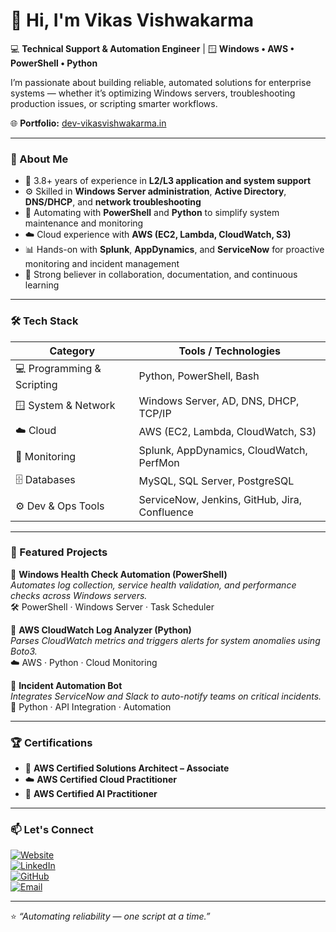 # 👋 Hi, I'm Vikas Vishwakarma  

💻 **Technical Support & Automation Engineer** | 🪟 **Windows • AWS • PowerShell • Python**

I’m passionate about building reliable, automated solutions for enterprise systems — whether it’s optimizing Windows servers, troubleshooting production issues, or scripting smarter workflows.

🌐 **Portfolio:** [dev-vikasvishwakarma.in](https://dev-vikasvishwakarma.in/)

---

### 🧠 About Me  
- 🧩 3.8+ years of experience in **L2/L3 application and system support**  
- ⚙️ Skilled in **Windows Server administration**, **Active Directory**, **DNS/DHCP**, and **network troubleshooting**  
- 🐍 Automating with **PowerShell** and **Python** to simplify system maintenance and monitoring  
- ☁️ Cloud experience with **AWS (EC2, Lambda, CloudWatch, S3)**  
- 📊 Hands-on with **Splunk**, **AppDynamics**, and **ServiceNow** for proactive monitoring and incident management  
- 🤝 Strong believer in collaboration, documentation, and continuous learning  

---

### 🛠️ Tech Stack  

| Category | Tools / Technologies |
|-----------|----------------------|
| 💻 Programming & Scripting | Python, PowerShell, Bash |
| 🪟 System & Network | Windows Server, AD, DNS, DHCP, TCP/IP |
| ☁️ Cloud | AWS (EC2, Lambda, CloudWatch, S3) |
| 🧰 Monitoring | Splunk, AppDynamics, CloudWatch, PerfMon |
| 🗄️ Databases | MySQL, SQL Server, PostgreSQL |
| ⚙️ Dev & Ops Tools | ServiceNow, Jenkins, GitHub, Jira, Confluence |

---

### 🧩 Featured Projects  
🔹 **Windows Health Check Automation (PowerShell)**  
_Automates log collection, service health validation, and performance checks across Windows servers._  
🛠️ PowerShell · Windows Server · Task Scheduler  

🔹 **AWS CloudWatch Log Analyzer (Python)**  
_Parses CloudWatch metrics and triggers alerts for system anomalies using Boto3._  
☁️ AWS · Python · Cloud Monitoring  

🔹 **Incident Automation Bot**  
_Integrates ServiceNow and Slack to auto-notify teams on critical incidents._  
🧩 Python · API Integration · Automation  

---

### 🏆 Certifications  
- 🥇 **AWS Certified Solutions Architect – Associate**  
- ☁️ **AWS Certified Cloud Practitioner**  
- 🤖 **AWS Certified AI Practitioner**

---

### 📫 Let's Connect  

[![Website](https://img.shields.io/badge/Website-Visit-blue?logo=google-chrome&logoColor=white)](https://dev-vikasvishwakarma.in/)  
[![LinkedIn](https://img.shields.io/badge/LinkedIn-blue?logo=linkedin&logoColor=white)](https://www.linkedin.com/in/vikaspvishwakarma/)  
[![GitHub](https://img.shields.io/badge/GitHub-grey?logo=github&logoColor=white)](https://github.com/Vikas-Vishwakarma)  
[![Email](https://img.shields.io/badge/Email-vikaspvishwakarma@gmail.com-red?logo=gmail&logoColor=white)](mailto:vikaspvishwakarma@gmail.com)  

---

⭐ *“Automating reliability — one script at a time.”*
